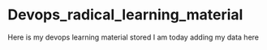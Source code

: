 # Devops_radical_learning_material
Here is my devops learning material stored
I am today adding my data here
